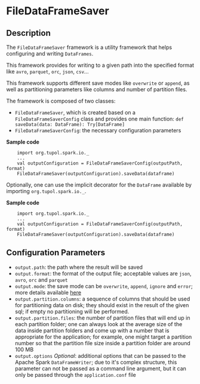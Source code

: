 # FileDataFrameSaver

## Description

The `FileDataFrameSaver` framework is a utility framework that helps configuring and writing `DataFrames`.

This framework provides for writing to a given path into the specified format like `avro`, `parquet`, `orc`, `json`, `csv`...

This framework supports different save modes like `overwrite` or `append`, as well as partitioning parameters like
columns and number of partition files.

The framework is composed of two classes:
- `FileDataFrameSaver`, which is created based on a `FileDataFrameSaverConfig` class and provides one main function:
    `def saveData(data: DataFrame): Try[DataFrame]`
- `FileDataFrameSaverConfig`: the necessary configuration parameters

**Sample code**
```
    import org.tupol.spark.io._
    ...
    val outputConfiguration = FileDataFrameSaverConfig(outputPath, format)
    FileDataFrameSaver(outputConfiguration).saveData(dataframe)
```

Optionally, one can use the implicit decorator for the `DataFrame` available by importing `org.tupol.spark.io._`.

**Sample code**
```
    import org.tupol.spark.io._
    ...
    val outputConfiguration = FileDataFrameSaverConfig(outputPath, format)
    FileDataFrameSaver(outputConfiguration).saveData(dataframe)
```


## Configuration Parameters

- `output.path`: the path where the result will be saved
- `output.format`: the format of the output file; acceptable values are `json`, `avro`, `orc` and `parquet`
- `output.mode`: the save mode can be `overwrite`, `append`, `ignore` and `error`; more details available
    [here](https://spark.apache.org/docs/2.3.1/api/java/org/apache/spark/sql/DataFrameWriter.html#mode-java.lang.String-)
- `output.partition.columns`: a sequence of columns that should be used for partitioning data on disk;
    they should exist in the result of the given sql;
    if empty no partitioning will be performed.
- `output.partition.files`: the number of partition files that will end up in each partition folder; one can always
    look at the average size of the data inside partition folders and come up with a number that is appropriate for the
        application;  for example, one might target a partition number so that the partition file size inside a
        partition folder are around 100 MB
- `output.options` *Optional*: additional options that can be passed to the Apache Spark `DataFrameWriter`;
    due to it's complex structure, this parameter can not be passed as a command line argument, but it can only be
        passed through the `application.conf` file
